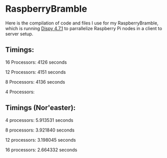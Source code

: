# RaspberryBramble
Here is the compilation of code and files I use for my RaspberryBramble, which is running [Dispy 4.7.1](http://dispy.sourceforge.net/#) to parrallelize Raspberry Pi nodes in a client to server setup.


## Timings:
16 Processors: 4126 seconds

12 Processors: 4151 seconds

8  Processors: 4136 seconds

4  Processors:



## Timings (Nor'easter):
4 processors: 5.913531 seconds

8 processors: 3.921840 seconds

12 processors: 3.198045 seconds

16 processors: 2.664332 seconds
